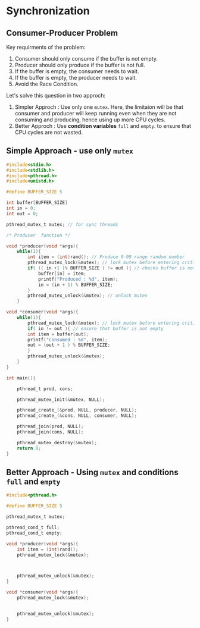 # Synchronization

## Consumer-Producer Problem
Key requirments of the problem:  
1. Consumer should only consume if the buffer is not empty.
2. Producer should only produce if the buffer is not full.
3. If the buffer is empty, the consumer needs to wait.
4. If the buffer is empty, the producer needs to wait.
5. Avoid the Race Condition.

Let's solve this question in two approch:  
1. Simpler Approch : Use only one `mutex`. Here, the limitaion will be that consumer and producer will keep running even when they are not consuming and producing, hence using up more CPU cycles.
2. Better Approch : Use **condition variables** `full` and `empty`. to ensure that CPU cycles are not wasted.

## Simple Approach - use only `mutex`
```c
#include<stdio.h>
#include<stdlib.h>
#include<pthread.h>
#include<unistd.h>

#define BUFFER_SIZE 5

int buffer[BUFFER_SIZE]
int in = 0;
int out = 0;

pthread_mutex_t mutex; // for sync threads

/* Producer  function */

void *producer(void *args){
    while(1){
        int item = (int)rand(); // Produce 0-99 range random number
        pthread_mutex_lock(&mutex); // lock mutex before entering critical section
        if( (( in +1 )% BUFFER_SIZE ) != out ){ // checks buffer is not full
            buffer[in] = item; 
            printf("Produced : %d", item);
            in = (in + 1) % BUFFER_SIZE;
        }
        pthread_mutex_unlock(&mutex); // unlock mutex
    }

void *consumer(void *args){
    while(1){
        pthread_mutex_lock(&mutex); // lock mutex before entering critical section
        if( in != out ){ // ensure that buffer is not empty
        int item = buffer[out];
        printf("Consumed : %d", item);
        out = (out + 1 ) % BUFFER_SIZE;
        }
        pthread_mutex_unlock(&mutex);
    }
}

int main(){

    pthread_t prod, cons;

    pthread_mutex_init(&mutex, NULL);

    pthread_create_(&prod, NULL, producer, NULL);
    pthread_create_(&cons, NULL, consumer, NULL);

    pthread_join(prod, NULL);
    pthread_join(cons, NULL);

    pthread_mutex_destroy(&mutex);
    return 0;
}
```

## Better Approach - Using `mutex` and conditions `full` and `empty`

```c
#include<pthread.h>

#define BUFFER_SIZE 5

pthread_mutex_t mutex;

pthread_cond_t full;
pthread_cond_t empty;

void *producer(void *args){
    int item = (int)rand();
    pthread_mutex_lock(&mutex);



    pthread_mutex_unlock(&mutex);
}

void *consumer(void *args){
    pthread_mutex_lock(&mutex);


    pthread_mutex_unlock(&mutex);
}

```
    
    